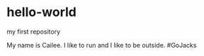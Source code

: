# hello-world
my first repository

My name is Cailee. I like to run and I like to be outside. #GoJacks

